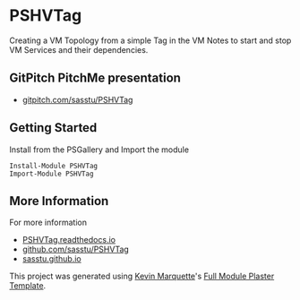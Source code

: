 # PSHVTag

Creating a VM Topology from a simple Tag in the VM Notes to start and stop VM Services and their dependencies.

## GitPitch PitchMe presentation

* [gitpitch.com/sasstu/PSHVTag](https://gitpitch.com/sasstu/PSHVTag)

## Getting Started

Install from the PSGallery and Import the module

    Install-Module PSHVTag
    Import-Module PSHVTag

## More Information

For more information

* [PSHVTag.readthedocs.io](http://PSHVTag.readthedocs.io)
* [github.com/sasstu/PSHVTag](https://github.com/sasstu/PSHVTag)
* [sasstu.github.io](https://sasstu.github.io)

This project was generated using [Kevin Marquette](http://kevinmarquette.github.io)'s [Full Module Plaster Template](https://github.com/KevinMarquette/PlasterTemplates/tree/master/FullModuleTemplate).
